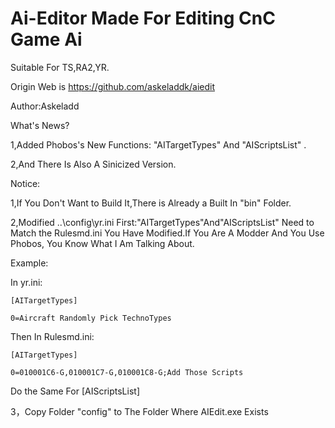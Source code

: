 # Ai-Editor Made For Editing CnC Game Ai
Suitable For TS,RA2,YR.

Origin Web is https://github.com/askeladdk/aiedit

Author:Askeladd


What's News?

  1,Added Phobos's New Functions: "AITargetTypes" And "AIScriptsList" .

  2,And There Is Also A Sinicized Version.


Notice:

  1,If You Don't Want to Build It,There is Already a Built In "bin" Folder.

  2,Modified ..\config\yr.ini First:"AITargetTypes"And"AIScriptsList" Need to Match the Rulesmd.ini You Have Modified.If You Are A Modder And You Use Phobos, You Know What I Am Talking About.


Example:

  In yr.ini:

    [AITargetTypes]

    0=Aircraft Randomly Pick TechnoTypes

  Then In Rulesmd.ini:


    [AITargetTypes]

    0=010001C6-G,010001C7-G,010001C8-G;Add Those Scripts

  Do the Same For [AIScriptsList]
  
  3，Copy Folder "config" to The Folder Where AIEdit.exe Exists
